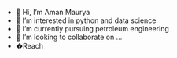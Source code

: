 - 👋 Hi, I’m Aman Maurya
- 👀 I’m interested in python and data science
- 🌱 I’m currently pursuing petroleum engineering
- 💞️ I’m looking to collaborate on ...
- �Reach  

<!---
Assassin1005/Assassin1005 is a ✨ special ✨ repository because its `README.md` (this file) appears on your GitHub profile.
You can click the Preview link to take a look at your changes.
--->
